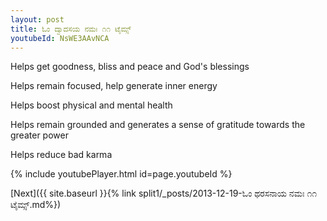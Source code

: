 ```yaml
---
layout: post
title: ಓಂ ದ್ವಾದಸಯ ನಮಃ ೧೧ ಟೈಮ್ಸ್
youtubeId: NsWE3AAvNCA
---
```

 
 
Helps get goodness, bliss and peace and God's blessings
 
Helps remain focused, help generate inner energy 
 
Helps boost physical and mental health 
 
Helps remain grounded and generates a sense of gratitude towards the greater power 
 
Helps reduce bad karma
 
 
 
 


{% include youtubePlayer.html id=page.youtubeId %}
 
[Next]({{ site.baseurl }}{% link  split1/_posts/2013-12-19-ಓಂ ಥರಸನಾಯ ನಮಃ ೧೧ ಟೈಮ್ಸ್.md%})
 
